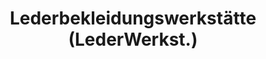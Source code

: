 ---
title: "Lederbekleidungswerkstätte (LederWerkst.)"
url: /braunfels/lederbekleidungswerkstaette-lederwerkst/
shop: Kleidung
---